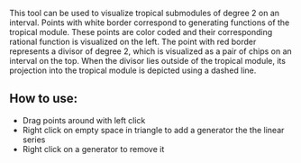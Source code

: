  This tool can be used to visualize tropical submodules of degree 2 on an interval. Points with white border correspond to generating functions of the tropical module. These points are color coded and their corresponding rational function is visualized on the left. The point with red border represents a divisor of degree 2, which is visualized as a pair of chips on an interval on the top. When the divisor lies outside of the tropical module, its projection into the tropical module is depicted using a dashed line.

## How to use:
- Drag points around with left click
- Right click on empty space in triangle to add a generator the the linear series
- Right click on a generator to remove it


